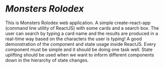 # ***Monsters Rolodex***

This is Monsters Rolodex web application.
A simple create-react-app (command line utility of ReactJS) with some cards and a search box.
The user can search by typing a card name and the results are produced in a real-time way based on the characters the user is typing!
A good demonstration of the component and state usage inside ReactJS.
Every component must be simple and it should be doing one task well.
State uplifting should be used when we want to inform different components down in the hierarchy of state changes.

